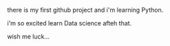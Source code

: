 
there is my first github project
and i'm learning Python.

i'm so excited learn Data science afteh that.

wish me luck... 
